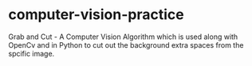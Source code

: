 # computer-vision-practice

Grab and Cut - A Computer Vision Algorithm which is used along with OpenCv and in Python to cut out the background extra spaces from the spcific image.

